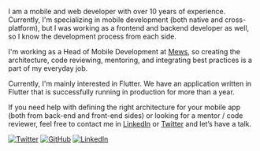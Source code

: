 I am a mobile and web developer with over 10 years of experience. Currently, I'm specializing in mobile development (both native and cross-platform), but I was working as a frontend and backend developer as well, so I know the development process from each side. 

I'm working as a Head of Mobile Development at [Mews](https://github.com/mewsSystems/developers), so creating the architecture, code reviewing, mentoring, and integrating best practices is a part of my everyday job.

Currently, I'm mainly interested in Flutter. We have an application written in Flutter that is successfully running in production for more than a year.

If you need help with defining the right architecture for your mobile app (both from back-end and front-end sides) or looking for a mentor / code reviewer, feel free to contact me in [LinkedIn](https://www.linkedin.com/in/ookamikb/) or [Twitter](https://twitter.com/ookami_kb) and let’s have a talk.

[![Twitter](https://img.shields.io/twitter/follow/ookami_kb?label=ookami_kb&style=social)](https://twitter.com/ookami_kb)
[![GitHub](https://img.shields.io/github/followers/ookami-kb?label=ookami-kb&style=social)](https://github.com/ookami-kb/)
[![LinkedIn](https://img.shields.io/static/v1?logo=linkedin&message=ookamikb&color=0077B5&label=)](https://www.linkedin.com/in/ookamikb/)

